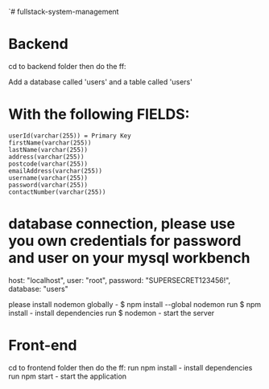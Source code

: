 `# fullstack-system-management

# Backend

cd to backend folder then do the ff:

<!-- APOLOGIZE please add a database and table manually -->

Add a database called 'users' and a table called 'users'

# With the following FIELDS:

    userId(varchar(255)) = Primary Key
    firstName(varchar(255))
    lastName(varchar(255))
    address(varchar(255))
    postcode(varchar(255))
    emailAddress(varchar(255))
    username(varchar(255))
    password(varchar(255))
    contactNumber(varchar(255))

# database connection, please use you own credentials for password and user on your mysql workbench

host: "localhost",
user: "root",
password: "SUPERSECRET123456!",
database: "users"

please install nodemon globally - $ npm install --global nodemon
run $ npm install - install dependencies
run $ nodemon - start the server

# Front-end

cd to frontend folder then do the ff:
run npm install - install dependencies
run npm start - start the application
